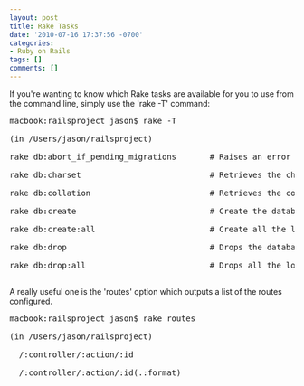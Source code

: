 ```yaml
---
layout: post
title: Rake Tasks
date: '2010-07-16 17:37:56 -0700'
categories:
- Ruby on Rails
tags: []
comments: []
---
```

<p>If you're wanting to know which Rake tasks are available for you to use from the command line, simply use the 'rake -T' command:</p>
<pre class="brush:bash">
macbook:railsproject jason$ rake -T<br />
(in /Users/jason/railsproject)<br />
rake db:abort_if_pending_migrations       # Raises an error if there are pending migrations<br />
rake db:charset                           # Retrieves the charset for the current environment's database<br />
rake db:collation                         # Retrieves the collation for the current environment's database<br />
rake db:create                            # Create the database defined in config/database.yml for the current RAILS_ENV<br />
rake db:create:all                        # Create all the local databases defined in config/database.yml<br />
rake db:drop                              # Drops the database for the current RAILS_ENV<br />
rake db:drop:all                          # Drops all the local databases defined in config/database.yml<br />
</pre></p>
<p>A really useful one is the 'routes' option which outputs a list of the routes configured.</p>
<pre class="brush:bash">
macbook:railsproject jason$ rake routes<br />
(in /Users/jason/railsproject)<br />
  /:controller/:action/:id<br />
  /:controller/:action/:id(.:format)<br />
</pre></p>
